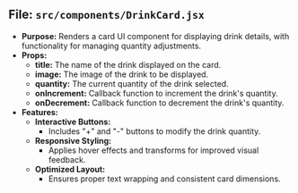 ## File: `src/components/DrinkCard.jsx`
- **Purpose:** Renders a card UI component for displaying drink details, with functionality for managing quantity adjustments.
- **Props:**
  - **title:** The name of the drink displayed on the card.
  - **image:** The image of the drink to be displayed.
  - **quantity:** The current quantity of the drink selected.
  - **onIncrement:** Callback function to increment the drink's quantity.
  - **onDecrement:** Callback function to decrement the drink's quantity.
- **Features:**
  - **Interactive Buttons:**
    - Includes "+" and "-" buttons to modify the drink quantity.
  - **Responsive Styling:**
    - Applies hover effects and transforms for improved visual feedback.
  - **Optimized Layout:**
    - Ensures proper text wrapping and consistent card dimensions.